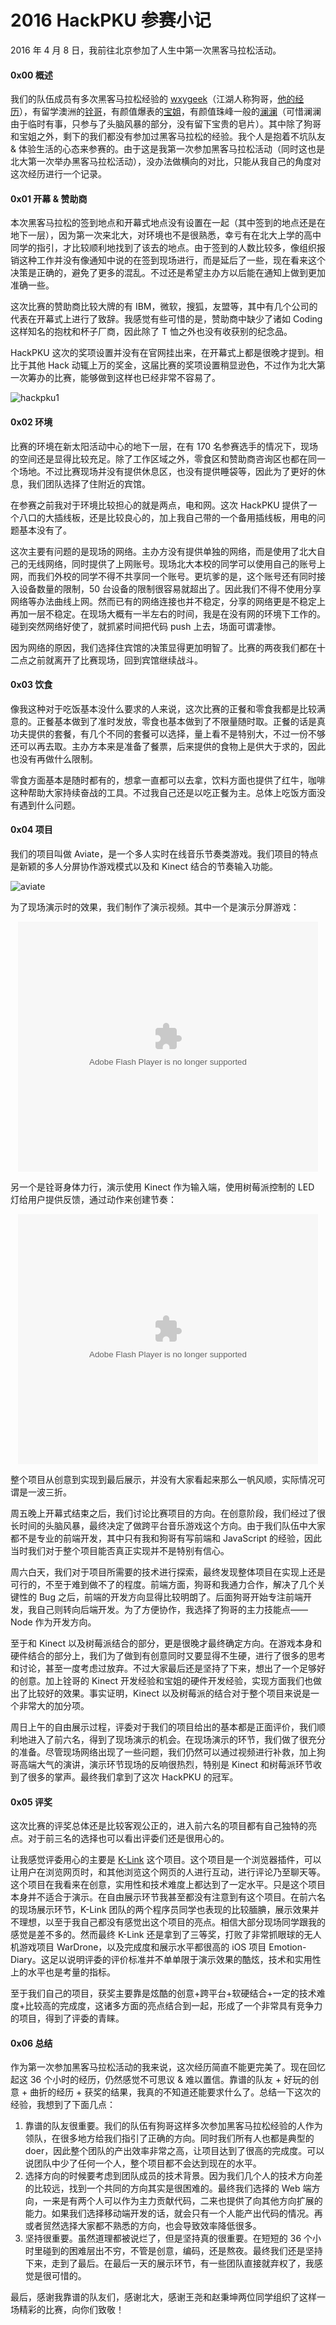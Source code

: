 2016 HackPKU 参赛小记
====================

2016 年 4 月 8 日，我前往北京参加了人生中第一次黑客马拉松活动。

#### 0x00 概述

我们的队伍成员有多次黑客马拉松经验的 [wxygeek](https://www.zhihu.com/people/wxygeek)（江湖人称狗哥，[他的经历](http://blog.wxygeek.com/hack-the-world/)），有留学澳洲的[铨哥](https://www.zhihu.com/people/zhao-guo-quan-78)，有颜值爆表的[宝姐](https://www.zhihu.com/people/mac-turing)，有颜值珠峰一般的[澜澜](https://www.zhihu.com/people/winlandiano)（可惜澜澜由于临时有事，只参与了头脑风暴的部分，没有留下宝贵的皂片）。其中除了狗哥和宝姐之外，剩下的我们都没有参加过黑客马拉松的经验。我个人是抱着不坑队友 & 体验生活的心态来参赛的。由于这是我第一次参加黑客马拉松活动（同时这也是北大第一次举办黑客马拉松活动），没办法做横向的对比，只能从我自己的角度对这次经历进行一个记录。

#### 0x01 开幕 & 赞助商

本次黑客马拉松的签到地点和开幕式地点没有设置在一起（其中签到的地点还是在地下一层），因为第一次来北大，对环境也不是很熟悉，幸亏有在北大上学的高中同学的指引，才比较顺利地找到了该去的地点。由于签到的人数比较多，像组织报销这种工作并没有像通知中说的在签到现场进行，而是延后了一些，现在看来这个决策是正确的，避免了更多的混乱。不过还是希望主办方以后能在通知上做到更加准确一些。

这次比赛的赞助商比较大牌的有 IBM，微软，搜狐，友盟等，其中有几个公司的代表在开幕式上进行了致辞。我感觉有些可惜的是，赞助商中缺少了诸如 Coding 这样知名的抱枕和杯子厂商，因此除了 T 恤之外也没有收获别的纪念品。

HackPKU 这次的奖项设置并没有在官网挂出来，在开幕式上都是很晚才提到。相比于其他 Hack 动辄上万的奖金，这届比赛的奖项设置稍显逊色，不过作为北大第一次筹办的比赛，能够做到这样也已经非常不容易了。

![hackpku1](../img/hackpku/1.jpg)

#### 0x02 环境

比赛的环境在新太阳活动中心的地下一层，在有 170 名参赛选手的情况下，现场的空间还是显得比较充足。除了工作区域之外，零食区和赞助商咨询区也都在同一个场地。不过比赛现场并没有提供休息区，也没有提供睡袋等，因此为了更好的休息，我们团队选择了住附近的宾馆。

在参赛之前我对于环境比较担心的就是两点，电和网。这次 HackPKU 提供了一个八口的大插线板，还是比较良心的，加上我自己带的一个备用插线板，用电的问题基本没有了。

这次主要有问题的是现场的网络。主办方没有提供单独的网络，而是使用了北大自己的无线网络，同时提供了上网账号。现场北大本校的同学可以使用自己的账号上网，而我们外校的同学不得不共享同一个账号。更坑爹的是，这个账号还有同时接入设备数量的限制，50 台设备的限制很容易就超出了。因此我们不得不使用分享网络等办法曲线上网。然而已有的网络连接也并不稳定，分享的网络更是不稳定上再加一层不稳定。在现场大概有一半左右的时间，我是在没有网的环境下工作的。碰到突然网络好使了，就抓紧时间把代码 push 上去，场面可谓凄惨。

因为网络的原因，我们选择住宾馆的决策显得更加明智了。比赛的两夜我们都在十二点之前就离开了比赛现场，回到宾馆继续战斗。

#### 0x03 饮食

像我这种对于吃饭基本没什么要求的人来说，这次比赛的正餐和零食我都是比较满意的。正餐基本做到了准时发放，零食也基本做到了不限量随时取。正餐的话是真功夫提供的套餐，有几个不同的套餐可以选择，量上看不是特别大，不过一份不够还可以再去取。主办方本来是准备了餐票，后来提供的食物上是供大于求的，因此也没有再做什么限制。

零食方面基本是随时都有的，想拿一直都可以去拿，饮料方面也提供了红牛，咖啡这种帮助大家持续奋战的工具。不过我自己还是以吃正餐为主。总体上吃饭方面没有遇到什么问题。

#### 0x04 项目

我们的项目叫做 Aviate，是一个多人实时在线音乐节奏类游戏。我们项目的特点是新颖的多人分屏协作游戏模式以及和 Kinect 结合的节奏输入功能。

![aviate](../img/hackpku/2.png)

为了现场演示时的效果，我们制作了演示视频。其中一个是演示分屏游戏：

<div style="text-align: center;">
<embed src="http://player.youku.com/player.php/sid/XMTUzMTg1MjIyOA==/v.swf" allowFullScreen="true" quality="high" width="480" height="400" align="middle" allowScriptAccess="always" type="application/x-shockwave-flash"></embed>
</div>



另一个是铨哥身体力行，演示使用 Kinect 作为输入端，使用树莓派控制的 LED 灯给用户提供反馈，通过动作来创建节奏：

<div style="text-align: center;">
<embed src="http://player.youku.com/player.php/sid/XMTUzMTg1MTA3Ng==/v.swf" allowFullScreen="true" quality="high" width="480" height="400" align="middle" allowScriptAccess="always" type="application/x-shockwave-flash"></embed>
</div>



整个项目从创意到实现到最后展示，并没有大家看起来那么一帆风顺，实际情况可谓是一波三折。

周五晚上开幕式结束之后，我们讨论比赛项目的方向。在创意阶段，我们经过了很长时间的头脑风暴，最终决定了做跨平台音乐游戏这个方向。由于我们队伍中大家都不是专业的前端开发，其中只有我和狗哥有写前端和 JavaScript 的经验，因此当时我们对于整个项目能否真正实现并不是特别有信心。

周六白天，我们对于项目所需要的技术进行探索，最终发现整体项目在实现上还是可行的，不至于难到做不了的程度。前端方面，狗哥和我通力合作，解决了几个关键性的 Bug 之后，前端的开发方向显得比较明朗了。后面狗哥开始专注前端开发，我自己则转向后端开发。为了方便协作，我选择了狗哥的主力技能点——Node 作为开发方向。

至于和 Kinect 以及树莓派结合的部分，更是很晚才最终确定方向。在游戏本身和硬件结合的部分上，我们为了做到有创意同时又要显得不生硬，进行了很多的思考和讨论，甚至一度考虑过放弃。不过大家最后还是坚持了下来，想出了一个足够好的创意。加上铨哥的 Kinect 开发经验和宝姐的硬件开发经验，实现方面我们也做出了比较好的效果。事实证明，Kinect 以及树莓派的结合对于整个项目来说是一个非常大的加分项。

周日上午的自由展示过程，评委对于我们的项目给出的基本都是正面评价，我们顺利地进入了前六名，得到了现场演示的机会。在现场演示的环节，我们做了很充分的准备。尽管现场网络出现了一些问题，我们仍然可以通过视频进行补救，加上狗哥高端大气的演讲，演示环节现场的反响很热烈，特别是 Kinect 和树莓派环节收到了很多的掌声。最终我们拿到了这次 HackPKU 的冠军。

#### 0x05 评奖

这次比赛的评奖总体还是比较客观公正的，进入前六名的项目都有自己独特的亮点。对于前三名的选择也可以看出评委们还是很用心的。

让我感觉评委用心的主要是 [K-Link](http://devpost.com/software/hackpku) 这个项目。这个项目是一个浏览器插件，可以让用户在浏览网页时，和其他浏览这个网页的人进行互动，进行评论乃至聊天等。这个项目在我看来在创意，实用性和技术难度上都达到了一定水平。只是这个项目本身并不适合于演示。在自由展示环节我甚至都没有注意到有这个项目。在前六名的现场展示环节，K-Link 团队的两个程序员同学也表现的比较腼腆，展示效果并不理想，以至于我自己都没有感觉出这个项目的亮点。相信大部分现场同学跟我的感觉是差不多的。然而最终 K-Link 还是拿到了三等奖，打败了非常抓眼球的无人机游戏项目 WarDrone，以及完成度和展示水平都很高的 iOS 项目 Emotion-Diary。这足以说明评委的评价标准并不单单限于演示效果的酷炫，技术和实用性上的水平也是考量的指标。

至于我们自己的项目，获奖主要靠是炫酷的创意+跨平台+软硬结合+一定的技术难度+比较高的完成度，这诸多方面的亮点结合到一起，形成了一个非常具有竞争力的项目，得到了评委的青睐。

#### 0x06 总结

作为第一次参加黑客马拉松活动的我来说，这次经历简直不能更完美了。现在回忆起这 36 个小时的经历，仍然感觉不可思议 & 难以置信。靠谱的队友 + 好玩的创意 + 曲折的经历 + 获奖的结果，我真的不知道还能要求什么了。总结一下这次的经验，我想到了下面几点：

1. 靠谱的队友很重要。我们的队伍有狗哥这样多次参加黑客马拉松经验的人作为领队，在很多地方给我们指引了正确的方向。同时我们所有人也都是典型的 doer，因此整个团队的产出效率非常之高，让项目达到了很高的完成度。可以说团队中少了任何一个人，整个项目都不会达到现在的水平。
2. 选择方向的时候要考虑到团队成员的技术背景。因为我们几个人的技术方向差的比较远，找到一个共同的方向其实是很困难的。最终我们选择的 Web 端方向，一来是有两个人可以作为主力贡献代码，二来也提供了向其他方向扩展的能力。如果我们选择移动端开发的话，就会只有一个人能产出代码的情况。再或者贸然选择大家都不熟悉的方向，也会导致效率降低很多。
3. 坚持很重要。虽然道理都被说烂了，但是坚持真的很重要。在短短的 36 个小时里碰到的困难层出不穷，不管是创意，编码，还是熬夜。最终我们还是坚持下来，走到了最后。在最后一天的展示环节，有一些团队直接就弃权了，我感觉是很可惜的。

最后，感谢我靠谱的队友们，感谢北大，感谢王尧和赵秉坤两位同学组织了这样一场精彩的比赛，向你们致敬！